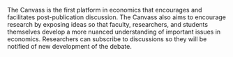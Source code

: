 The Canvass is the first platform in economics that encourages and facilitates post-publication discussion. The Canvass also aims to encourage research by exposing ideas so that faculty, researchers, and students themselves develop a more nuanced understanding of important issues in economics. Researchers can subscribe to discussions so they will be notified of new development of the debate.